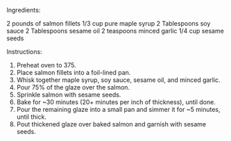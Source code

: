 Ingredients:

2 pounds of salmon fillets
1/3 cup pure maple syrup
2 Tablespoons soy sauce
2 Tablespoons sesame oil
2 teaspoons minced garlic
1/4 cup sesame seeds



Instructions:

1. Preheat oven to 375.
2. Place salmon fillets into a foil-lined pan.
3. Whisk together maple syrup, soy sauce, sesame oil, and minced garlic.
4. Pour 75% of the glaze over the salmon.
5. Sprinkle salmon with sesame seeds.
6. Bake for ~30 minutes (20+ minutes per inch of thickness), until done.
7. Pour the remaining glaze into a small pan and simmer it for ~5 minutes, until thick.
8. Pout thickened glaze over baked salmon and garnish with sesame seeds.